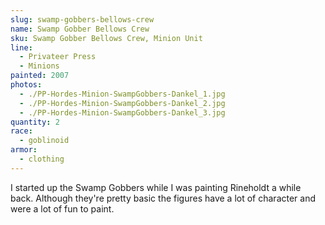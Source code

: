 ```yaml
---
slug: swamp-gobbers-bellows-crew
name: Swamp Gobber Bellows Crew
sku: Swamp Gobber Bellows Crew, Minion Unit
line:
  - Privateer Press
  - Minions
painted: 2007
photos:
  - ./PP-Hordes-Minion-SwampGobbers-Dankel_1.jpg
  - ./PP-Hordes-Minion-SwampGobbers-Dankel_2.jpg
  - ./PP-Hordes-Minion-SwampGobbers-Dankel_3.jpg
quantity: 2
race:
  - goblinoid
armor:
  - clothing
---
```


I started up the Swamp Gobbers while I was painting Rineholdt a while back. Although they're pretty basic the figures have a lot of character and were a lot of fun to paint.
